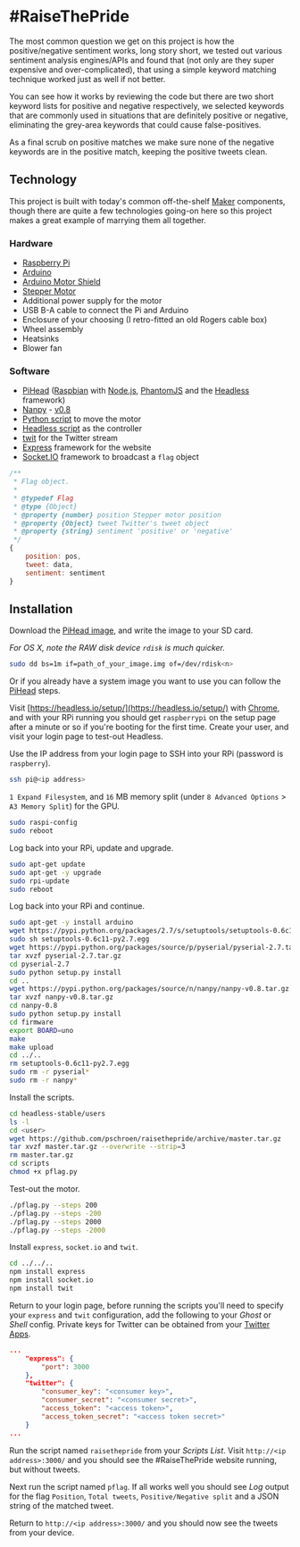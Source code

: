 # #RaiseThePride

The most common question we get on this project is how the positive/negative sentiment works, long story short, we tested out various sentiment analysis engines/APIs and found that (not only are they super expensive and over-complicated), that using a simple keyword matching technique worked just as well if not better.

You can see how it works by reviewing the code but there are two short keyword lists for positive and negative respectively, we selected keywords that are commonly used in situations that are definitely positive or negative, eliminating the grey-area keywords that could cause false-positives.

As a final scrub on positive matches we make sure none of the negative keywords are in the positive match, keeping the positive tweets clean.


## Technology

This project is built with today's common off-the-shelf [Maker](https://en.wikipedia.org/wiki/Maker_culture) components, though there are quite a few technologies going-on here so this project makes a great example of marrying them all together.

### Hardware

* [Raspberry Pi](http://www.raspberrypi.org/)
* [Arduino](http://www.arduino.cc/)
* [Arduino Motor Shield](http://arduino.cc/en/Main/ArduinoMotorShieldR3)
* [Stepper Motor](https://www.creatroninc.com/product/unipolarbipolar-stepper-motor-125ozin-200-stepsrev/)
* Additional power supply for the motor
* USB B-A cable to connect the Pi and Arduino
* Enclosure of your choosing (I retro-fitted an old Rogers cable box)
* Wheel assembly
* Heatsinks
* Blower fan

### Software

* [PiHead](https://github.com/pschroen/headless/wiki/PiHead) ([Raspbian](http://www.raspberrypi.org/downloads/) with [Node.js](http://nodejs.org/), [PhantomJS](http://phantomjs.org/) and the [Headless](https://headless.io/) framework)
* [Nanpy](http://nanpy.github.io/) - [v0.8](https://pypi.python.org/pypi/nanpy/0.8)
* [Python script](https://github.com/pschroen/raisethepride/blob/master/lib/headless/scripts/pflag.py) to move the motor
* [Headless script](https://github.com/pschroen/raisethepride/blob/master/lib/headless/scripts/pflag.js) as the controller
* [twit](https://github.com/ttezel/twit) for the Twitter stream
* [Express](http://expressjs.com/) framework for the website
* [Socket.IO](http://socket.io/) framework to broadcast a `flag` object

```js
/**
 * Flag object.
 *
 * @typedef Flag
 * @type {Object}
 * @property {number} position Stepper motor position
 * @property {Object} tweet Twitter's tweet object
 * @property {string} sentiment 'positive' or 'negative'
 */
{
    position: pos,
    tweet: data,
    sentiment: sentiment
}
```


## Installation

Download the [PiHead image](https://headless.io/), and write the image to your SD card.

*For OS X, note the RAW disk device `rdisk` is much quicker.*

```sh
sudo dd bs=1m if=path_of_your_image.img of=/dev/rdisk<n>
```

Or if you already have a system image you want to use you can follow the [PiHead](https://github.com/pschroen/headless/wiki/PiHead) steps.

Visit [https://headless.io/setup/](https://headless.io/setup/) with [Chrome](http://www.google.com/chrome/), and with your RPi running you should get `raspberrypi` on the setup page after a minute or so if you're booting for the first time. Create your user, and visit your login page to test-out Headless.

Use the IP address from your login page to SSH into your RPi (password is `raspberry`).

```sh
ssh pi@<ip address>
```

`1 Expand Filesystem`, and `16` MB memory split (under `8 Advanced Options` > `A3 Memory Split`) for the GPU.

```sh
sudo raspi-config
sudo reboot
```

Log back into your RPi, update and upgrade.

```sh
sudo apt-get update
sudo apt-get -y upgrade
sudo rpi-update
sudo reboot
```

Log back into your RPi and continue.

```sh
sudo apt-get -y install arduino
wget https://pypi.python.org/packages/2.7/s/setuptools/setuptools-0.6c11-py2.7.egg#md5=fe1f997bc722265116870bc7919059ea
sudo sh setuptools-0.6c11-py2.7.egg
wget https://pypi.python.org/packages/source/p/pyserial/pyserial-2.7.tar.gz#md5=794506184df83ef2290de0d18803dd11
tar xvzf pyserial-2.7.tar.gz
cd pyserial-2.7
sudo python setup.py install
cd ..
wget https://pypi.python.org/packages/source/n/nanpy/nanpy-v0.8.tar.gz
tar xvzf nanpy-v0.8.tar.gz
cd nanpy-0.8
sudo python setup.py install
cd firmware
export BOARD=uno
make
make upload
cd ../..
rm setuptools-0.6c11-py2.7.egg
sudo rm -r pyserial*
sudo rm -r nanpy*
```

Install the scripts.

```sh
cd headless-stable/users
ls -l
cd <user>
wget https://github.com/pschroen/raisethepride/archive/master.tar.gz
tar xvzf master.tar.gz --overwrite --strip=3
rm master.tar.gz
cd scripts
chmod +x pflag.py
```

Test-out the motor.

```sh
./pflag.py --steps 200
./pflag.py --steps -200
./pflag.py --steps 2000
./pflag.py --steps -2000
```

Install `express`, `socket.io` and `twit`.

```sh
cd ../../..
npm install express
npm install socket.io
npm install twit
```

Return to your login page, before running the scripts you'll need to specify your `express` and `twit` configuration, add the following to your *Ghost* or *Shell* config. Private keys for Twitter can be obtained from your [Twitter Apps](https://apps.twitter.com/).

```json
...
    "express": {
        "port": 3000
    },
    "twitter": {
        "consumer_key": "<consumer key>",
        "consumer_secret": "<consumer secret>",
        "access_token": "<access token>",
        "access_token_secret": "<access token secret>"
    }
...
```

Run the script named `raisethepride` from your *Scripts* *List*. Visit `http://<ip address>:3000/` and you should see the #RaiseThePride website running, but without tweets.

Next run the script named `pflag`. If all works well you should see *Log* output for the flag `Position`, `Total tweets`, `Positive/Negative split` and a JSON string of the matched tweet.

Return to `http://<ip address>:3000/` and you should now see the tweets from your device.
